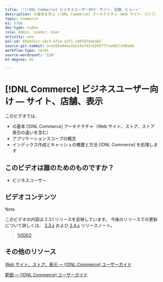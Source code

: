```yaml
---
title: '"[!DNL Commerce] ビジネスユーザー向け：サイト、店舗、ビュー»'
description: の基本を学ぶ [!DNL Commerce] アーキテクチャ（Web サイト、ストア、ストア表示、アプリケーション範囲の違いを含む）。 インデックス作成とキャッシュについて説明します。
topic: Commerce
kt: 5760
doc-type: video
role: Admin, Leader, User
activity: use
exl-id: 858451cc-cbc3-471e-a2f1-148f879aba82
source-git-commit: acee5ba84ea32e14a743cd269f77ced821548ad6
workflow-type: tm+mt
source-wordcount: '129'
ht-degree: 0%

---
```


# [!DNL Commerce] ビジネスユーザー向け — サイト、店舗、表示

このビデオでは、

- の基本 [!DNL Commerce] アーキテクチャ（Web サイト、ストア、ストア表示の違いを含む）
- アプリケーションスコープの概念
- インデックス作成とキャッシュの概要と方法 [!DNL Commerce] を処理します

## このビデオは誰のためのものですか？

- ビジネスユーザー

## ビデオコンテンツ

>[!NOTE]
>
>このビデオの内容は 2.3.1 リリースを反映しています。 今後のリリースでの更新について詳しくは、 [ 2.3.x](https://devdocs.magento.com/guides/v2.3/release-notes/bk-release-notes.html) および [2.4.x](https://devdocs.magento.com/guides/v2.4/release-notes/bk-release-notes.html) リリースノート。

>[!VIDEO](https://video.tv.adobe.com/v/35945?quality=12&learn=on)

## その他のリソース

[Web サイト、ストア、表示 — [!DNL Commerce] ユーザーガイド](https://docs.magento.com/user-guide/stores/websites-stores-views.html)

[範囲 — [!DNL Commerce] ユーザーガイド](https://docs.magento.com/user-guide/configuration/scope.html)
